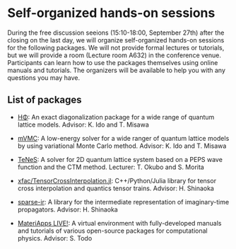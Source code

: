 # Self-organized hands-on sessions

During the free discussion seeions (15:10-18:00, September 27th) after the closing on the last day, we will organize self-organized hands-on sessions for the following packages.
We will not provide formal lectures or tutorials, but we will provide a room (Lecture room A632) in the conference venue.
Participants can learn how to use the packages themselves using online manuals and tutorials. The organizers will be available to help you with any questions you may have.

## List of packages
* [HΦ](https://ma.issp.u-tokyo.ac.jp/en/app/367): An exact diagonalization package for a wide range of quantum lattice models. Advisor: K. Ido and T. Misawa

* [mVMC](https://ma.issp.u-tokyo.ac.jp/en/app/518): A low-energy solver for a wide ranger of quantum lattice models by using variational Monte Carlo method. Advisor: K. Ido and T. Misawa

* [TeNeS](https://github.com/issp-center-dev/TeNeS): A solver for 2D quantum lattice system based on a PEPS wave function and the CTM method. Lecturer: T. Okubo and S. Morita

* [xfac/TensorCrossInterpolation.jl](https://tensor4all.org): C++/Python/Julia library for tensor cross interpolation and quantics tensor trains. Advisor: H. Shinaoka

* [sparse-ir](https://spm-lab.github.io/sparse-ir-tutorial/): A library for the intermediate representation of imaginary-time propagators. Advisor: H. Shinaoka
  
* [MateriApps LIVE!](https://cmsi.github.io/MateriAppsLive/): A virtual environment with fully-developed manuals and tutorials of various open-source packages for computational physics. Advisor: S. Todo